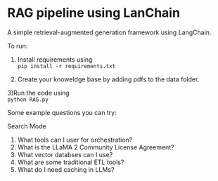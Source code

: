 # RAG pipeline using LanChain

A simple retrieval-augmented generation framework using LangChain.

To run:

1) Install requirements using <br>
`pip install -r requirements.txt`

2) Create your knoweldge base by adding pdfs to the data folder.

3)Run the code using <br>
  `python RAG.py`



Some example questions you can try:

Search Mode <br>
1) What tools can I user for orchestration?
2) What is the LLaMA 2 Community License Agreement?
3) What vector databses can I use? 
4) What are some traditional ETL tools?
5) What do I need caching in LLMs?
